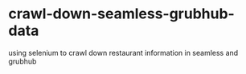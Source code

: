 # crawl-down-seamless-grubhub-data
using selenium to crawl down restaurant information in seamless and grubhub
